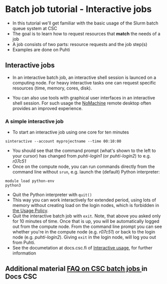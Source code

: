 # Batch job tutorial - Interactive jobs

- In this tutorial we'll get familiar with the basic usage of the Slurm batch queue system at CSC
- The goal is to learn how to request resources that **match** the needs of a job
- A job consists of two parts: resource requests and the job step(s)
- Examples are done on Puhti

## Interactive jobs

- In an interactive batch job, an interactive shell session is launced on a computing node. For heavy interactive tasks one can request specific resources (time, memory, cores, disk). 

- You can also use tools with graphical user interfaces in an interactive shell session. For such usage the [NoMachine](https://docs.csc.fi/support/tutorials/nomachine-usage/) remote desktop often provides an improved experience.  

### A simple interactive job 

- To start an interactive job using one core for ten minutes
```text
sinteractive --account myprojectname --time 00:10:00
```
- You should see that the command prompt (what's shown to the left to your cursor) has changed from _puhti-login1_ (or _puhti-login2_) to e.g. _r07c51_
- Once on the compute node, you can run commands directly from the command line without `srun`, e.g. launch the (default) Python interpreter:
```
module load python-env
python3
```
- Quit the Python interpreter with `quit()`
- This way you can work interactively for extended period, using lots of memory without creating load on the login nodes, which is forbidden in [the Usage Policy](https://docs.csc.fi/computing/overview/#usage-policy).
- Quit the interactive batch job with `exit`. Note, that above you asked only for 10 minutes of time. Once that is up, you will be automatically logged out from the compute node. From the command line prompt you can see whether you're in the compute node (e.g. _r07c51_) or back to the login node (e.g. _puhti-login2_). Giving `exit` in the login node, will log you out from Puhti.
- See the documetation at docs.csc.fi of [Interactive usage](https://docs.csc.fi/computing/running/interactive-usage/), for further information
 
## Additional material [FAQ on CSC batch jobs ](https://docs.csc.fi/support/faq/#batch-jobs) in Docs CSC
